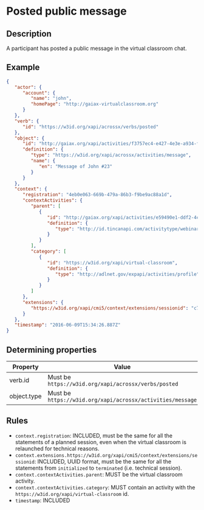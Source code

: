 # Posted public message

## Description

A participant has posted a public message in the virtual classroom chat.

## Example

```json
{
   "actor": {
      "account": {
         "name": "john",
         "homePage": "http://gaiax-virtualclassroom.org"
      }
   },
   "verb": {
      "id": "https://w3id.org/xapi/acrossx/verbs/posted"
   },
   "object": {
      "id": "http://gaiax.org/xapi/activities/f3757ec4-e427-4e3e-a934-fbccdd440a32",
      "definition": {
         "type": "https://w3id.org/xapi/acrossx/activities/message",
         "name": {
            "en": "Message of John #23"
         }
      }
   },
   "context": {
      "registration": "4eb0e063-669b-479a-86b3-f9be9ac88a1d",
      "contextActivities": {
         "parent": [
            {
               "id": "http://gaiax.org/xapi/activities/e59490e1-ddf2-4c43-bfdc-14e274abc106",
               "definition": {
                  "type": "http://id.tincanapi.com/activitytype/webinar"
               }
            }
         ],
         "category": [
            {
               "id": "https://w3id.org/xapi/virtual-classroom",
               "definition": {
                  "type": "http://adlnet.gov/expapi/activities/profile"
               }
            }
         ]
      },
      "extensions": {
         "https://w3id.org/xapi/cmi5/context/extensions/sessionid": "c7b6f0a9-482c-4c03-acc1-548289126963"
      }
   },
   "timestamp": "2016-06-09T15:34:26.887Z"
}
```

## Determining properties

| Property  | Value         |
|----------------|-----------------|
| verb.id | Must be `https://w3id.org/xapi/acrossx/verbs/posted` |
| object.type | Must be `https://w3id.org/xapi/acrossx/activities/message` |

## Rules

- `context.registration`: INCLUDED, must be the same for all the statements of a planned session, even when the virtual classroom is relaunched for technical reasons.
- `context.extensions.https://w3id.org/xapi/cmi5/context/extensions/sessionid`: INCLUDED, UUID format, must be the same for all the statements from `initialized` to `terminated` (i.e. technical session).
- `context.contextActivities.parent`: MUST be the virtual classroom activity.
- `context.contextActivities.category`: MUST contain an activity with the `https://w3id.org/xapi/virtual-classroom` id.
- `timestamp`: INCLUDED



